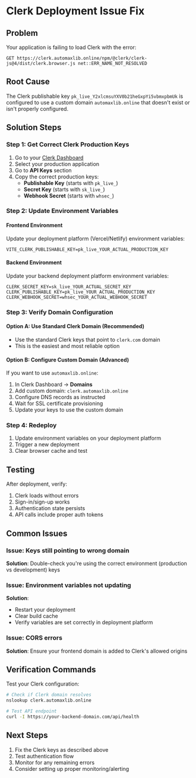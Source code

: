 # Clerk Deployment Issue Fix

## Problem
Your application is failing to load Clerk with the error:
```
GET https://clerk.automaxlib.online/npm/@clerk/clerk-js@4/dist/clerk.browser.js net::ERR_NAME_NOT_RESOLVED
```

## Root Cause
The Clerk publishable key `pk_live_Y2xlcmsuYXV0b21heGxpYi5vbmxpbmUk` is configured to use a custom domain `automaxlib.online` that doesn't exist or isn't properly configured.

## Solution Steps

### Step 1: Get Correct Clerk Production Keys
1. Go to your [Clerk Dashboard](https://dashboard.clerk.com/)
2. Select your production application
3. Go to **API Keys** section
4. Copy the correct production keys:
   - **Publishable Key** (starts with `pk_live_`)
   - **Secret Key** (starts with `sk_live_`)
   - **Webhook Secret** (starts with `whsec_`)

### Step 2: Update Environment Variables

#### Frontend Environment
Update your deployment platform (Vercel/Netlify) environment variables:
```env
VITE_CLERK_PUBLISHABLE_KEY=pk_live_YOUR_ACTUAL_PRODUCTION_KEY
```

#### Backend Environment  
Update your backend deployment platform environment variables:
```env
CLERK_SECRET_KEY=sk_live_YOUR_ACTUAL_SECRET_KEY
CLERK_PUBLISHABLE_KEY=pk_live_YOUR_ACTUAL_PRODUCTION_KEY
CLERK_WEBHOOK_SECRET=whsec_YOUR_ACTUAL_WEBHOOK_SECRET
```

### Step 3: Verify Domain Configuration

#### Option A: Use Standard Clerk Domain (Recommended)
- Use the standard Clerk keys that point to `clerk.com` domain
- This is the easiest and most reliable option

#### Option B: Configure Custom Domain (Advanced)
If you want to use `automaxlib.online`:
1. In Clerk Dashboard → **Domains**
2. Add custom domain: `clerk.automaxlib.online`
3. Configure DNS records as instructed
4. Wait for SSL certificate provisioning
5. Update your keys to use the custom domain

### Step 4: Redeploy
1. Update environment variables on your deployment platform
2. Trigger a new deployment
3. Clear browser cache and test

## Testing
After deployment, verify:
1. Clerk loads without errors
2. Sign-in/sign-up works
3. Authentication state persists
4. API calls include proper auth tokens

## Common Issues

### Issue: Keys still pointing to wrong domain
**Solution**: Double-check you're using the correct environment (production vs development) keys

### Issue: Environment variables not updating
**Solution**: 
- Restart your deployment
- Clear build cache
- Verify variables are set correctly in deployment platform

### Issue: CORS errors
**Solution**: Ensure your frontend domain is added to Clerk's allowed origins

## Verification Commands

Test your Clerk configuration:
```bash
# Check if Clerk domain resolves
nslookup clerk.automaxlib.online

# Test API endpoint
curl -I https://your-backend-domain.com/api/health
```

## Next Steps
1. Fix the Clerk keys as described above
2. Test authentication flow
3. Monitor for any remaining errors
4. Consider setting up proper monitoring/alerting
